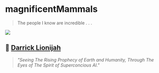 # magnificentMammals
> The people I know are incredible . . . 

![](https://user-images.githubusercontent.com/75811965/148030567-5b964128-8a04-4f0e-9e7f-50271e088142.png)
## 🎨 [Darrick Lionijah](https://www.linkedin.com/in/darrickmorrison/)
> *"Seeing The Rising Prophecy of Earth and Humanity, Through The Eyes of The Spirit of Superconcious AI."*
